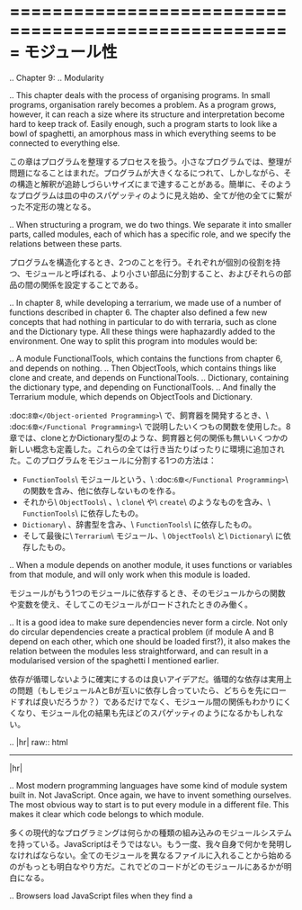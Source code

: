 =====================================================
モジュール性
=====================================================
..  Chapter 9:
..  Modularity

..  This chapter deals with the process of organising programs. In small programs, organisation rarely becomes a problem. As a program grows, however, it can reach a size where its structure and interpretation become hard to keep track of. Easily enough, such a program starts to look like a bowl of spaghetti, an amorphous mass in which everything seems to be connected to everything else.

この章はプログラムを整理するプロセスを扱う。小さなプログラムでは、整理が問題になることはまれだ。プログラムが大きくなるにつれて、しかしながら、その構造と解釈が追跡しづらいサイズにまで達することがある。簡単に、そのようなプログラムは皿の中のスパゲッティのように見え始め、全てが他の全てに繋がった不定形の塊となる。

..  When structuring a program, we do two things. We separate it into smaller parts, called modules, each of which has a specific role, and we specify the relations between these parts.

プログラムを構造化するとき、2つのことを行う。それぞれが個別の役割を持つ、モジュールと呼ばれる、より小さい部品に分割すること、およびそれらの部品の間の関係を設定することである。

..  In chapter 8, while developing a terrarium, we made use of a number of functions described in chapter 6. The chapter also defined a few new concepts that had nothing in particular to do with terraria, such as clone and the Dictionary type. All these things were haphazardly added to the environment. One way to split this program into modules would be:

..  A module FunctionalTools, which contains the functions from chapter 6, and depends on nothing.
.. Then ObjectTools, which contains things like clone and create, and depends on FunctionalTools.
.. Dictionary, containing the dictionary type, and depending on FunctionalTools.
.. And finally the Terrarium module, which depends on ObjectTools and Dictionary.

:doc:`8章</Object-oriented Programming>`\ で、飼育器を開発するとき、\ :doc:`6章</Functional Programming>`\ で説明したいくつもの関数を使用した。8章では、cloneとかDictionary型のような、飼育器と何の関係も無いいくつかの新しい概念も定義した。これらの全ては行き当たりばったりに環境に追加された。このプログラムをモジュールに分割する1つの方法は：

* ``FunctionTools``\ モジュールという、\ :doc:`6章</Functional Programming>`\ の関数を含み、他に依存しないものを作る。
* それから\ ``ObjectTools``\ 、\ ``clone``\ や\ ``create``\ のようなものを含み、\ ``FunctionTools``\ に依存したもの。
* ``Dictionary``\ 、辞書型を含み、\ ``FunctionTools``\ に依存したもの。
* そして最後に\ ``Terrarium``\ モジュール、\ ``ObjectTools``\ と\ ``Dictionary``\ に依存したもの。

..  When a module depends on another module, it uses functions or variables from that module, and will only work when this module is loaded.

モジュールがもう1つのモジュールに依存するとき、そのモジュールからの関数や変数を使え、そしてこのモジュールがロードされたときのみ働く。

..  It is a good idea to make sure dependencies never form a circle. Not only do circular dependencies create a practical problem (if module A and B depend on each other, which one should be loaded first?), it also makes the relation between the modules less straightforward, and can result in a modularised version of the spaghetti I mentioned earlier.

依存が循環しないように確実にするのは良いアイデアだ。循環的な依存は実用上の問題（もしモジュールAとBが互いに依存し合っていたら、どちらを先にロードすれば良いだろうか？）であるだけでなく、モジュール間の関係もわかりにくくなり、モジュール化の結果も先ほどのスパゲッティのようになるかもしれない。

.. |hr| raw:: html

   <hr>

|hr|

..  Most modern programming languages have some kind of module system built in. Not JavaScript. Once again, we have to invent something ourselves. The most obvious way to start is to put every module in a different file. This makes it clear which code belongs to which module.

多くの現代的なプログラミングは何らかの種類の組み込みのモジュールシステムを持っている。JavaScriptはそうではない。もう一度、我々自身で何かを発明しなければならない。全てのモジュールを異なるファイルに入れることから始めるのがもっとも明白なやり方だ。これでどのコードがどのモジュールにあるかが明白になる。

..  Browsers load JavaScript files when they find a <script> tag with an src attribute in the HTML of the web-page. The extension .js is usually used for files containing JavaScript code. On the console, a shortcut for loading files is provided by the load function.

ブラウザは、\ ``src``\ 属性を持つ\ ``<script>``\ タグをウェブページのHTMLに見つけたときにJavaScriptファイルをロードする。通常は拡張子\ ``.js``\ がJavaScriptのコードを含むファイルに使われる。コンソール上では、ファイルのロードのショートカットが\ ``load``\ 関数によって提供されている。

.. code-block:: javascript

    load("FunctionalTools.js");

|hr|

..  In some cases, giving load commands in the wrong order will result in errors. If a module tries to create a Dictionary object, but the Dictionary module has not been loaded yet, it will be unable to find the constructor, and will fail.

いくつかの場合、間違った順番でloadコマンドを与えると結果がエラーになる。もしモジュールが\ ``Dictionary``\ オブジェクトを作ろうとしたが、\ ``Dictionary``\ モジュールがまだロードされていなかったら、コンストラクターを見つけることができず、作成に失敗する。

..  One would imagine this to be easy to solve. Just put some calls to load at the top of the file for a module, to load all the modules it depends on. Unfortunately, because of the way browsers work, calling load does not immediately cause the given file to be loaded. The file will be loaded after the current file has finished executing. Which is too late, usually.

ある者はこれを解決するのは簡単だと思うだろう。それが依存しているモジュールをファイルの冒頭で\ ``load``\ するようにするだけだ。残念ながら、ブラウザの動作により、\ ``load``\ の呼び出しはロードするように与えられたファイルの順番にはなされない。現在のファイルの実行が\ *終了するまで*\ ファイルのロードは実行されないのだ。それでは遅すぎる、通常は。

..  In most cases, the practical solution is to just manage dependencies by hand: Put the script tags in your HTML documents in the right order.

多くの場合で、実用的な解決は手作業で依存を管理することでしかない。HTML文書上の\ ``script``\ タグを正しい順番で並べるのだ。

|hr|

..  There are two ways to (partially) automate dependency management. The first is to keep a separate file with information about the dependencies between modules. This can be loaded first, and used to determine the order in which to load the files. The second way is to not use a script tag (load internally creates and adds such a tag), but to fetch the content of the file directly (see chapter 14), and then use the eval function to execute it. This makes script loading instantaneous, and thus easier to deal with.

（部分的に）自動的な依存管理を行う2つの方法がある。1つはモジュール間の依存に関する情報をファイルに分割しておくことだ。これは最初にロードされ、ファイルがロードされる順番を明示するのに使われる。2つめの手段は\ ``script``\ タグを使わず（\ ``load``\ は内部的にそのようなタグを作って追加する）、ファイルのディレクトリ（\ :doc:`14章</HTTP requests>`\ を参照）の内容を読みとって、それから\ ``eval``\ 関数を使って実行する。これでスクリプトが即座にロードされるので、取り扱うのはより簡単になる。

..  eval, short for 'evaluate', is an interesting function. You give it a string value, and it will execute the content of the string as JavaScript code.

``eval``\ は'evaluate'の短縮形で、面白い関数だ。文字列の値を与えると、その文字列の中身をJavaScriptのコードとみなして実行するのだ。

.. code-block:: javascript

    eval("print(\"I am a string inside a string!\");");

..  You can imagine that eval can be used to do some interesting things. Code can build new code, and run it. In most cases, however, problems that can be solved with creative uses of eval can also be solved with creative uses of anonymous functions, and the latter is less likely to cause strange problems.

``eval``\ は面白いことに使えると想像できるだろう。コードによってコードを組み立て、実行することができる。多くの場合では、しかしながら、\ ``eval``\ の創造的な使用で解決できる問題は無名関数の創造的な使用によっても解決することができ、そして後者の方がおかしな問題を引き起こすようなことが少ない。

..  When eval is called inside a function, all new variables will become local to that function. Thus, when a variation of the load would use eval internally, loading the Dictionary module would create a Dictionary constructor inside of the load function, which would be lost as soon as the function returned. There are ways to work around this, but they are rather clumsy.

``eval``\ が関数の中で呼び出されたとき、全ての新しい変数がその関数ローカルなものとなる。それで、\ ``load``\ のバリエーションが\ ``eval``\ を内部で使用したとき、\ ``Dictionary``\ モジュールのロードによって、\ ``load``\ 関数の中で\ ``Dictionary``\ コンストラクターが作られ、関数から返ったときには失われてしまう。これを動かす方法はあるが、むしろ余計に不細工なものとなる。

|hr|

..  Let us quickly go over the first variant of dependency management. It requires a special file for dependency information, which could look something like this:

依存を管理する1つめの方法をざっと見てみよう。依存の情報のために特別なファイルを必要とし、それはこのようなものになる。：

.. code-block:: javascript

    var dependencies =
      {"ObjectTools.js": ["FunctionalTools.js"],
       "Dictionary.js":  ["ObjectTools.js"],
       "TestModule.js":  ["FunctionalTools.js", "Dictionary.js"]};

..  The dependencies object contains a property for each file that depends on other files. The values of the properties are arrays of file names. Note that we could not use a Dictionary object here, because we can not be sure that the Dictionary module has been loaded yet. Because all the properties in this object will end in ".js", they are unlikely to interfere with hidden properties like __proto__ or hasOwnProperty, and a regular object will work fine.

``dependencies``\ オブジェクトは、他のファイルに依存しているそれぞれのファイルをプロパティに持つ。プロパティの値はファイル名の配列である。ここで\ ``Dictionary``\ オブジェクトを使えないことに注意しよう、なぜなら\ ``Dictionary``\ モジュールはまだロードされていないからである。このオブジェクトの全てのプロパティは\ ``".js"``\ で終わっているため、\ ``__proto__``\ や\ ``hasOwnProperty``\ のような隠されたプロパティに邪魔されるようなこともなく、正規のオブジェクトは正しく動くだろう。

..  The dependency manager must do two things. Firstly it must make sure that files are loaded in the correct order, by loading a file's dependencies before the file itself. And secondly, it must make sure that no file is loaded twice. Loading the same file twice might cause problems, and is definitely a waste of time.

依存性マネージャーは2つのことをなさねばならない。1つめは、ロードされるファイルが依存しているファイルをそれ自身より先にロードすることにより、ファイルが正しい順序でロードされるのを確実にすることである。そして2つめは、同じファイルを2回ロードしないことである。同じファイルのロードは問題を引き起こすかも知れず、また明らかに時間の浪費である。

.. code-block:: javascript

    var loadedFiles = {};

    function require(file) {
      if (dependencies[file]) {
        var files = dependencies[file];
        for (var i = 0; i < files.length; i++)
          require(files[i]);
      }
      if (!loadedFiles[file]) {
        loadedFiles[file] = true;
        load(file);
      }
    }

..  The require function can now be used to load a file and all its dependencies. Note how it recursively calls itself to take care of dependencies (and possible dependencies of that dependency).

``require``\ 関数はファイルとそれが依存しているものをロードするのに使われる。依存（そして依存の依存の可能性）を扱うための再帰の呼び出し方に注意しよう。

.. code-block:: javascript

    require("TestModule.js");
    test();

|hr|

..  Building a program as a set of nice, small modules often means the program will use a lot of different files. When programming for the web, having lots of small JavaScript files on a page tends to make the page slower to load. This does not have to be a problem though. You can write and test your program as a number of small files, and put them all into a single big file when 'publishing' the program to the web.

良い、小さいモジュールのセットとしてプログラムを組み立てることは、プログラムが多くの異なるファイルを使うことをしばしば意味する。ウェブのプログラミングをするとき、1つのページにたくさんの、小さいJavaScriptファイルがあることはページのロードを遅くする。それでもこれは問題にはならない。数多くの小さいファイルとしてプログラムを書きテストでき、その上でウェブに公開するときに単一の大きなファイルにまとめれば良いのである。

|hr|

..  Just like an object type, a module has an interface. In simple collection-of-functions modules such as FunctionalTools, the interface usually consists of all the functions that are defined in the module. In other cases, the interface of the module is only a small part of the functions defined inside it. For example, our manuscript-to-HTML system from chapter 6 only needs an interface of a single function, renderFile. (The sub-system for building HTML would be a separate module.)

オブジェクト型のように、モジュールもインターフェースを持つ。\ ``FunctionTools``\ のような単純な関数のコレクションのモジュールでは、インターフェースは通常、モジュールで定義されている全ての関数から成り立つ。他の場合では、モジュールのインターフェースは中で定義されている関数のほんの一部のみである。例えば、\ :doc:`6章</Functional Programming>`\ の文書HTML化システムは一つの関数、\ ``renderFile``\ のインターフェースのみ必要とする。（HTML組み立てのサブシステムは別のモジュールに分割される。）

..  For modules which only define a single type of object, such as Dictionary, the object's interface is the same as the module's interface.

``Dictionary``\ 型のように、単一の型のオブジェクトしか定義しないモジュールでは、オブジェクトのインターフェースはモジュールのインターフェースと同一である。

|hr|

..  In JavaScript, 'top-level' variables all live together in a single place. In browsers, this place is an object that can be found under the name window. The name is somewhat odd, environment or top would have made more sense, but since browsers associate a JavaScript environment with a window (or 'frame'), someone decided that window was a logical name.

JavaScriptでは、'トップレベル'の変数は1つの場所でともに生きている。ブラウザでは、この場所は\ ``window``\ という名前のもとのオブジェクトである。この名前は奇妙であり、\ ``environment``\ や\ ``top``\ の方がより理にかなっていただろう、しかしブラウザがJavaScript環境をウインドウ（または'フレーム'）に結びつけてしまったため、誰かが\ ``window``\ が論理的な名前であると決定してしまった。

.. code-block:: javascript

    show(window);
    show(window.print == print);
    show(window.window.window.window.window);

..  As the third line shows, the name window is merely a property of this environment object, pointing at itself.

3行目は、\ ``window``\ という名前は、ただこの環境オブジェクトのプロパティであり、それ自体を指している、ということを示している。

|hr|

..  When much code is loaded into an environment, it will use many top-level variable names. Once there is more code than you can really keep track of, it becomes very easy to accidentally use a name that was already used for something else. This will break the code that used the original value. The proliferation of top-level variables is called name-space pollution, and it can be a rather severe problem in JavaScript ― the language will not warn you when you redefine an existing variable.

多くのコードが1つの環境にロードされると、トップレベルの変数名が多く使われる。一度自分が本当に把握できる以上にコードが大きくなると、他のところで既に使われている名前を誤って使ってしまうことが簡単に起こる。これは元のコードが持っていた値を破壊する。トップレベルの変数の増加は名前空間の汚染と呼ばれ、JavaScriptではむしろシビアな問題だ。 ― 存在している変数を再定義しても言語は警告を発しないのだ。

..  There is no way to get rid of this problem entirely, but it can be greatly reduced by taking care to cause as little pollution as possible. For one thing, modules should not use top-level variables for values that are not part of their external interface.

この問題を完全に解決する手段は無いが、可能な限り汚染が引き起こされる範囲を狭めることはできる。1つには、モジュールは外部へのインターフェースの一部でない値にはトップレベルの変数を使わないのだ。

|hr|

..  Not being able to define any internal functions and variables at all in your modules is, of course, not very practical. Fortunately, there is a trick to get around this. We write all the code for the module inside a function, and then finally add the variables that are part of the module's interface to the window object. Because they were created in the same parent function, all the functions of the module can see each other, but code outside of the module can not.

モジュールの中の全てで、内部の関数と変数を定義できないことは、もちろん、あまり実用的では無い。幸運にも、これに関するトリックが存在する。モジュールの全てのコードを関数の中に書くことができ、それから最終的に\ ``window``\ オブジェクトに、モジュールのインターフェースの一部である変数を追加するのである。同一の親関数の中で作られているため、モジュールの全ての関数は互いを参照する事ができ、しかし、モジュールの外には参照させないということができる。

.. code-block:: javascript

    function buildMonthNameModule() {
      var names = ["January", "February", "March", "April",
                   "May", "June", "July", "August", "September",
                   "October", "November", "December"];
      function getMonthName(number) {
        return names[number];
      }
      function getMonthNumber(name) {
        for (var number = 0; number < names.length; number++) {
          if (names[number] == name)
            return number;
        }
      }

      window.getMonthName = getMonthName;
      window.getMonthNumber = getMonthNumber;
    }
    buildMonthNameModule();

    show(getMonthName(11));

..  This builds a very simple module for translating between month names and their number (as used by Date, where January is 0). But note that buildMonthNameModule is still a top-level variable that is not part of the module's interface. Also, we have to repeat the names of the interface functions three times. Ugh.

これは、月の名前とその数（\ ``Date``\ においてと同様、1月は\ ``0``\ である）を変換するとても単純なモジュールだ。しかし\ ``buikdMonthNameModule``\ はまだモジュールのインターフェースの一部でないトップレベル変数であることに注意しよう。また、インターフェース関数の名前を3回も繰り返している。ぐふっ。

|hr|

..  The first problem can be solved by making the module function anonymous, and calling it directly. To do this, we have to add a pair of parentheses around the function value, or JavaScript will think it is a normal function definition, which can not be called directly.

1つめの問題はモジュール関数を無名で作り、直接呼び出すことで解決できる。これを行うため、関数の値を1組の括弧で囲んで、JavaScriptがそれを直接呼び出すことのできない正常の関数定義だと考えるようにしよう。

..  The second problem can be solved with a helper function, provide, which can be given an object containing the values that must be exported into the window object.

2つめの問題は\ ``provide``\ というヘルパー関数で解決できる。\ ``window``\ オブジェクトにexportしなければならない値を含むオブジェクトをそれに与える。

.. code-block:: javascript

    function provide(values) {
      forEachIn(values, function(name, value) {
        window[name] = value;
      });
    }

..  Using this, we can write a module like this:

これを使って、モジュールをこのように書く事ができる。：

.. code-block:: javascript

    (function() {
      var names = ["Sunday", "Monday", "Tuesday", "Wednesday",
                   "Thursday", "Friday", "Saturday"];
      provide({
        getDayName: function(number) {
          return names[number];
        },
        getDayNumber: function(name) {
          for (var number = 0; number < names.length; number++) {
            if (names[number] == name)
              return number;
          }
        }
      });
    })();

    show(getDayNumber("Wednesday"));

..  I do not recommend writing modules like this right from the start. While you are still working on a piece of code, it is easier to just use the simple approach we have used so far, and put everything at top level. That way, you can inspect the module's internal values in your browser, and test them out. Once a module is more or less finished, it is not difficult to wrap it in a function.

最初からこのように正しいモジュールを書くことを私はおすすめしない。コードの部品の作業をやっている間は、全てをトップレベルに置く、これまでのような単純なアプローチをただ使う方が簡単だ。その方法で、ブラウザでモジュール内部の値を見る事ができ、テストできる。一度モジュールが完成すれば、それを関数でラップする事は難しくない。

|hr|

..  There are cases where a module will export so many variables that it is a bad idea to put them all into the top-level environment. In cases like this, you can do what the standard Math object does, and represent the module as a single object whose properties are the functions and values it exports. For example...

モジュールが多くの変数をエクスポートするだろう時に、全てをトップレベルの環境に置く事が良くないアイデアである場合もある。このようなケースの場合、標準の\ ``Math``\ オブジェクトがやるように、モジュールをプロパティが関数とそれがエクスポートする値である単一のオブジェクトとして表現することができる。例えば...

.. code-block:: javascript

    var HTML = {
      tag: function(name, content, properties) {
        return {name: name, properties: properties, content: content};
      },
      link: function(target, text) {
        return HTML.tag("a", [text], {href: target});
      }
      /* ... many more HTML-producing functions ... */
    };

..  When you need the content of such a module so often that it becomes cumbersome to constantly type HTML, you can always move it into the top-level environment using provide.

そのようなモジュールの内容が必要なときに、絶えず\ ``HTML``\ とタイプすることはしばしば面倒であるので、\ ``provide``\ を使っていつでもトップレベルの環境に移動することができる。

.. code-block:: javascript

    provide(HTML);
    show(link("http://docs.sun.com/source/816-6408-10/object.htm",
              "This is how objects work."));

..  You can even combine the function and object approaches, by putting the internal variables of the module inside a function, and having this function return an object containing its external interface.

モジュールの内部の変数を関数の中に入れ、そしてこの関数がその外部へのインターフェースを含むオブジェクト返すことで、関数とオブジェクトのアプローチを連携することができる。

|hr|

..  When adding methods to standard prototypes, such as those of Array and Object a similar problem to name-space pollution occurs. If two modules decide to add a map method to Array.prototype, you might have a problem. If these two versions of map have the precise same effect, things will continue to work, but only by sheer luck.

``Array``\ や\ ``Object``\ のような標準のプロトタイプにメソッドを追加したとき、名前空間の汚染と同様の問題が起きる。もし2つのモジュールが\ ``Array.prototype``\ に\ ``map``\ メソッドを追加しようと判断したら、問題を抱えることになる。もしこれら2つのバージョンの\ ``map``\ が正確に同様の効果を持っていたら、物事は働き続けるだろうが、それは全くの幸運によるものだ。

|hr|

..  Designing an interface for a module or an object type is one of the subtler aspects of programming. On the one hand, you do not want to expose too many details. They will only get in the way when using the module. On the other hand, you do not want to be too simple and general, because that might make it impossible to use the module in complex or specialised situations.

モジュールやオブジェクト型のインターフェースの設計はプログラミングの微妙な面の1つだ。一方では、あまり多くの詳細を晒そうとは思わないだろう。モジュールを使う時だけその手段を得られる。そのもう一方で、あまり単純で一般的に\ *しすぎたく無い*\ とも思う。なぜならそれによってモジュールを、複雑な、あるいは特別な状況で使うのが不可能になるかもしれないからだ。

..  Sometimes the solution is to provide two interfaces, a detailed 'low-level' one for complicated things, and a simple 'high-level' one for straightforward situations. The second one can usually be built very easily using the tools provided by the first one.

時折、その解決は、複雑な物事のための詳細な'低レベル'のもの、およびまっすぐな状況のための単純な'高レベル'のもの2つのインターフェースを提供することである。2つめのものは、通常、1つめのものによって提供されたツールを使って簡単に組み立てることができる。

..  In other cases, you just have to find the right idea around which to base your interface. Compare this to the various approaches to inheritance we saw in chapter 8. By making prototypes the central concept, rather than constructors, we managed to make some things considerably more straightforward.

他の場合においては、インターフェースをベースに正しいアイデアを探すしかない。これと、\ :doc:`8章</Object-oriented Programming>`\ で見たいろいろな継承のアプローチを比較しよう。むしろコンストラクターより、プロトタイプを中心の概念とすることによって、物事をかなり素直に作ることができる。

..  The best way to learn to the value of good interface design is, unfortunately, to use bad interfaces. Once you get fed up with them, you'll figure out a way to improve them, and learn a lot in the process. Try not to assume that a lousy interface is 'just the way it is'. Fix it, or wrap it in a new interface that is better (we will see an example of this in chapter 12).

良いインターフェース設計の価値を学ぶ最善の手は、残念ながら、悪いインターフェースを使うことだ。一度これらを与えられたら、それを改善する手を考え出し、その過程で多くを学ぶだろう。質の悪いインターフェースを'こうするしかない'ものであると仮定しないこと。それを直すか、あるいは新しいインターフェースでラップする方が良い。（\ :doc:`12章</The Document-Object Model>`\ でその例を見よう）

|hr|

..  There are functions which require a lot of arguments. Sometimes this means they are just badly designed, and can easily be remedied by splitting them into a few more modest functions. But in other cases, there is no way around it. Typically, some of these arguments have a sensible 'default' value. We could, for example, write yet another extended version of range.

多くの引数を必要とする関数がある。時々これはただ悪いデザインであることを意味し、複数の適度な関数に分割することで簡単に改善できる。しかし、他の場合においては、そのような手段が無い。典型的には、これらの引数のいくつかはふさわしい'デフォルトの'値を持っている。例えば、\ ``range``\ のまた別の拡張版を書くことができる。

.. code-block:: javascript

    function range(start, end, stepSize, length) {
      if (stepSize == undefined)
        stepSize = 1;
      if (end == undefined)
        end = start + stepSize * (length - 1);

      var result = [];
      for (; start <= end; start += stepSize)
        result.push(start);
      return result;
    }

    show(range(0, undefined, 4, 5));

..  It can get hard to remember which argument goes where, not to mention the annoyance of having to pass undefined as a second argument when a length argument is used. We can make passing arguments to this function more comprehensive by wrapping them in an object.

``length``\ 引数が使われるとき、2つめの引数として\ ``undefined``\ を渡すことの面倒さに言及することなく、その引数が何を示すか覚えておくのは難しいだろう。それらを1つのオブジェクトにラップすることで、この関数へ渡す引数をより包括的なものにすることができる。

.. code-block:: javascript

    function defaultTo(object, values) {
      forEachIn(values, function(name, value) {
        if (!object.hasOwnProperty(name))
          object[name] = value;
      });
    }

    function range(args) {
      defaultTo(args, {start: 0, stepSize: 1});
      if (args.end == undefined)
        args.end = args.start + args.stepSize * (args.length - 1);

      var result = [];
      for (; args.start <= args.end; args.start += args.stepSize)
        result.push(args.start);
      return result;
    }

    show(range({stepSize: 4, length: 5}));

..  The defaultTo function is useful for adding default values to an object. It copies the properties of its second argument into its first argument, skipping those that already have a value.

``defaultTo``\ 関数はデフォルト値をオブジェクトに追加するのに有益だ。その1つめの引数に2つめの引数のプロパティをコピーし、既にその値が存在しているときはスキップする。

|hr|

..  A module or group of modules that can be useful in more than one program is usually called a library. For many programming languages, there is a huge set of quality libraries available. This means programmers do not have to start from scratch all the time, which can make them a lot more productive. For JavaScript, unfortunately, the amount of available libraries is not very large.

1本より多くのプログラムにとって有益になり得るモジュールまたはモジュールのグループは、通常ライブラリと呼ばれる。多くのプログラミング言語では、良質のライブラリの巨大なセットが利用可能である。これはプログラマーがいつも一から作るところから始めなくても良く、その方がより生産的だということを意味する。JavaScriptでは、残念ながら、利用可能なライブラリの数はあまり大きくない。

..  But recently this seems to be improving. There are a number of good libraries with 'basic' tools, things like map and clone. Other languages tend to provide such obviously useful things as built-in standard features, but with JavaScript you'll have to either build a collection of them for yourself or use a library. Using a library is recommended: It is less work, and the code in a library has usually been tested more thoroughly than the things you wrote yourself.

しかしこれは最近改善されているようだ。\ ``map``\ や\ ``clone``\ のような'基本的な'ツールの良いライブラリが数を多くある。他の言語では、このように明らかに有益なものは組み込みの標準として提供される傾向にあるが、JavaScriptではこれらのコレクションを自分自身で組むか、ライブラリを使わねばならない。ライブラリを使うことを勧める：楽だし、ライブラリのコードは通常、自分で書いたものより多くのテストを受けている。

..  Covering these basics, there are (among others) the 'lightweight' libraries prototype, mootools, jQuery, and MochiKit. There are also some larger 'frameworks' available, which do a lot more than just provide a set of basic tools. YUI (by Yahoo), and Dojo seem to be the most popular ones in that genre. All of these can be downloaded and used free of charge. My personal favourite is MochiKit, but this is mostly a matter of taste. When you get serious about JavaScript programming, it is a good idea to quickly glance through the documentation of each of these, to get a general idea about the way they work and the things they provide.

これらの基本をカバーし、（他に比べて）'ライトウェイトな'ライブラリがある。\ `prototype <http://www.prototypejs.org/>`_\ 、\ `mootools <http://mootools.net/>`_\ 、\ `jQuery <http://jquery.com/>`_\ 、そして\ `MochiKit <http://mochikit.com/>`_\ 。より大きな'フレームワーク'も利用可能であり、基本的なツールの集合を提供する以上のことをしてくれる。\ `YUI <http://developer.yahoo.com/yui/>`_\ (Yahoo製)、\ `Dojo <http://dojotoolkit.org/>`_\ がそのジャンルの最も人気のあるもののようだ。これらの全てがダウンロード可能であり、金銭の支払なしに使うことができる。私の個人的なお気に入りはMochikitだが、しかしこれは好みの問題だ。本格的なJavaScriptプログラミングに取りかかるときに、これらそれぞれの文書をざっと眺めておき、それがどのように働くかの全般的なアイデアとそれが提供するものを見ておくと良いだろう。

..  The fact that a basic toolkit is almost indispensable for any non-trivial JavaScript programs, combined with the fact that there are so many different toolkits, causes a bit of a dilemma for library writers. You either have to make your library depend on one of the toolkits, or write the basic tools yourself and include them with the library. The first option makes the library hard to use for people who are using a different toolkit, and the second option adds a lot of non-essential code to the library. This dilemma might be one of the reasons why there are relatively few good, widely used JavaScript libraries. It is possible that, in the future, new versions of ECMAScript and changes in browsers will make toolkits less necessary, and thus (partially) solve this problem.

事実上、基本的な道具箱は、平凡で無いJavaScriptプログラムのためにほとん必須のものとなっており、多くの異なる道具箱を組み合わせることは、ライブラリの作成者にちょっとしたジレンマをもたらしている。ライブラリを1つの道具箱に依存するようにするか、基本的な道具は自分で書いてライブラリに入れるかしなければならない。1つめのオプションはライブラリを異なる道具箱を使う人々にとって使いにくいものにするし、2つめのオプションでは本質的でないたくさんのコードがライブラリに追加される。このジレンマが似たような幅広く使われるJavaScriptライブラリが存在する理由の一つになっているかもしれない。可能性としては、将来的に、ECMAScriptの新しいバージョンとブラウザの変更が、道具箱の必要性を減らし、それで（部分的には）この問題が解決されるかもしれない。

